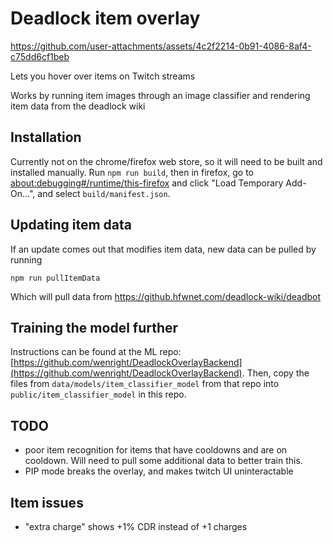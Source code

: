 # Deadlock item overlay

https://github.com/user-attachments/assets/4c2f2214-0b91-4086-8af4-c75dd6cf1beb

Lets you hover over items on Twitch streams

Works by running item images through an image classifier and rendering item data from the deadlock wiki

## Installation
Currently not on the chrome/firefox web store, so it will need to be built and installed manually.
Run `npm run build`, then in firefox, go to [about:debugging#/runtime/this-firefox](about:debugging#/runtime/this-firefox) and click "Load Temporary Add-On...", and select `build/manifest.json`.

## Updating item data
If an update comes out that modifies item data, new data can be pulled by running

`npm run pullItemData`

Which will pull data from https://github.hfwnet.com/deadlock-wiki/deadbot

## Training the model further
Instructions can be found at the ML repo: [https://github.com/wenright/DeadlockOverlayBackend](https://github.com/wenright/DeadlockOverlayBackend). Then, copy the files from `data/models/item_classifier_model` from that repo into `public/item_classifier_model` in this repo.

## TODO
* poor item recognition for items that have cooldowns and are on cooldown. Will need to pull some additional data to better train this.
* PIP mode breaks the overlay, and makes twitch UI uninteractable

## Item issues
* "extra charge" shows +1% CDR instead of +1 charges
